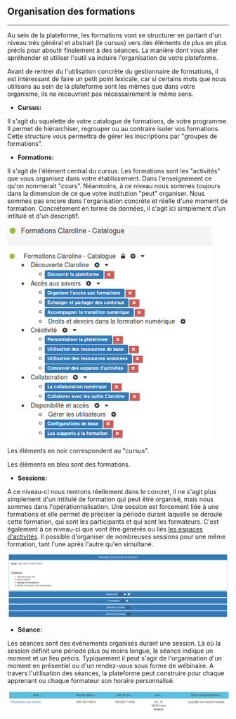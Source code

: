 ## Organisation des formations

---

Au sein de la plateforme, les formations vont se structurer en partant d'un niveau trés général et abstrait (le cursus) vers des éléments de plus en plus précis pour aboutir finalement à des séances. La manière dont vous aller apréhender et utiliser l'outil va induire l'organisation de votre plateforme.

Avant de rentrer du l'utilisation concrète du gestionnaire de formations, il est intéressant de faire un petit point lexicale, car si certains mots que nous utilisons au sein de la plateforme sont les mêmes que dans votre organisme, ils ne recouvrent pas nécessairement le même sens.

* **Cursus:**

Il s'agit du squelette de votre catalogue de formations, de votre programme. Il permet de hiérarchiser, regrouper ou au contraire isoler vos formations. Cette structure vous permettra de gérer les inscriptions par "groupes de formations".


* **Formations:**

Il s'agit de l'élément central du cursus. Les formations sont les "activités" que vous organisez dans votre établissement. Dans l'enseignement ce qu'on nommerait "cours". Néanmoins, à ce niveau nous sommes toujours dans la dimension de ce que votre institution "peut" organiser. Nous sommes pas encore dans l'organisation concrète et réelle d'une moment de formation. Concrètement en terme de données, il s'agit ici simplement d'un intitulé et d'un descriptif.

![](images/cursus-fig20.png)

Les éléments en noir correspondent au "cursus".

Les éléments en bleu sont des formations.

* **Sessions:**

A ce niveau-ci nous rentrons réellement dans le concret, il ne s'agit plus simplement d'un intitulé de formation qui peut être organisé, mais nous sommes dans l'opérationnalisation. Une session est forcement liée à une formations et elle permet de préciser la période durant laquelle se déroule cette formation, qui sont les participants et qui sont les formateurs. C'est également à ce niveau-ci que vont être générés ou liés [les espaces d'activités](workspaces/wksp.md). Il possible d'organiser de nombreuses sessions pour une même formation, tant l'une après l'autre qu'en simultané.

![](images/cursus-fig21.png)

* **Séance:**

Les séances sont des évènements organisés durant une session. Là où la session définit une période plus ou moins longue, la séance indique un moment et un lieu précis. Typiquement il peut s'agir de l'organisation d'un moment en présentiel ou d'un rendez-vous sous forme de wébinaire. A travers l'utilisation des séances, la plateforme peut construire pour chaque apprenant ou chaque formateur son horaire personnalisé. 

![](images/cursus-fig22.png)
